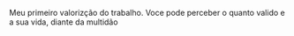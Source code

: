 Meu primeiro valorizção do trabalho.
Voce pode perceber o quanto valido e a sua vida, diante da multidão 